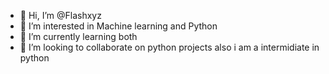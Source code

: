- 👋 Hi, I’m @Flashxyz
- 👀 I’m interested in Machine learning and Python
- 🌱 I’m currently learning both
- 💞️ I’m looking to collaborate on python projects also i am a intermidiate in python


<!---
Flashxyz/Flashxyz is a ✨ special ✨ repository because its `README.md` (this file) appears on your GitHub profile.
You can click the Preview link to take a look at your changes.
--->
